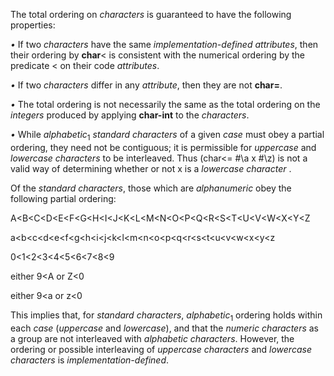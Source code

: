  



The total ordering on *characters* is guaranteed to have the following properties: 



*•* If two *characters* have the same *implementation-defined attributes*, then their ordering by **char**&lt; is consistent with the numerical ordering by the predicate &lt; on their code *attributes*. 



*•* If two *characters* differ in any *attribute*, then they are not **char=**. 



*•* The total ordering is not necessarily the same as the total ordering on the *integers* produced by applying **char-int** to the *characters*. 



*•* While *alphabetic*<sub>1</sub> *standard characters* of a given *case* must obey a partial ordering, they need not be contiguous; it is permissible for *uppercase* and *lowercase characters* to be interleaved. Thus (char&lt;= #\a x #\z) is not a valid way of determining whether or not x is a *lowercase character* . 



Of the *standard characters*, those which are *alphanumeric* obey the following partial ordering: 



A<B<C<D<E<F<G<H<I<J<K<L<M<N<O<P<Q<R<S<T<U<V<W<X<Y<Z 



a<b<c<d<e<f<g<h<i<j<k<l<m<n<o<p<q<r<s<t<u<v<w<x<y<z 



0<1<2<3<4<5<6<7<8<9 



either 9<A or Z<0 



either 9<a or z<0 



This implies that, for *standard characters*, *alphabetic*<sub>1</sub> ordering holds within each *case* (*uppercase* and *lowercase*), and that the *numeric characters* as a group are not interleaved with *alphabetic characters*. However, the ordering or possible interleaving of *uppercase characters* and *lowercase characters* is *implementation-defined*. 







 



 



